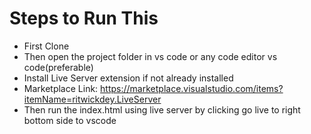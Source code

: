 # Steps to Run This
- First Clone
- Then open the project folder in vs code or any code editor vs code(preferable)
- Install Live Server extension if not already installed
- Marketplace Link: https://marketplace.visualstudio.com/items?itemName=ritwickdey.LiveServer
- Then run the index.html using live server  by clicking go live to right bottom side to vscode